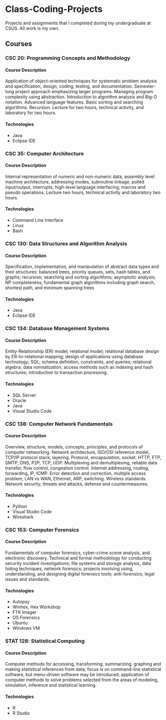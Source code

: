 # Class-Coding-Projects
Projects and assignments that I completed during my undergraduate at CSUS. All work is my own.

## Courses
### CSC 20: Programming Concepts and Methodology
#### Course Description
Application of object-oriented techniques for systematic problem analysis and specification, design, coding, testing, and documentation. Semester-long project approach emphasizing larger programs. Managing program complexity using abstraction. Introduction to algorithm analysis and Big-O notation. Advanced language features. Basic sorting and searching algorithms. Recursion. Lecture for two hours, technical activity, and laboratory for two hours.
#### Technologies
- Java
- Eclipse IDE

### CSC 35: Computer Architecture
#### Course Description
Internal representation of numeric and non-numeric data, assembly level machine architecture, addressing modes, subroutine linkage, polled input/output, interrupts, high-level language interfacing, macros and pseudo operations. Lecture two hours, technical activity and laboratory two hours.
#### Technologies
- Command Line Interface
- Linux
- Bash

### CSC 130: Data Structures and Algorithm Analysis
#### Course Description
Specification, implementation, and manipulation of abstract data types and their structures: balanced trees, priority queues, sets, hash tables, and graphs; recursion; searching and sorting algorithms; asymptotic analysis; NP completeness; fundamental graph algorithms including graph search, shortest path, and minimum spanning trees
#### Technologies
- Java
- Eclipse IDE

### CSC 134: Database Management Systems
#### Course Description
Entity-Relationship (ER) model; relational model; relational database design by ER-to-relational mapping; design of applications using database technology; SQL; schema definition, constraints, and queries; relational algebra; data normalization; access methods such as indexing and hash structures; introduction to transaction processing.
#### Technologies
- SQL Server
- Oracle
- Java
- Visual Studio Code

### CSC 138: Computer Network Fundamentals
#### Course Description
Overview, structure, models, concepts, principles, and protocols of computer networking. Network architecture, ISO/OSI reference model, TCP/IP protocol stack, layering. Protocol, encapsulation, socket. HTTP, FTP, SMTP, DNS, P2P, TCP, UDP. Multiplexing and demultiplexing, reliable data transfer, flow control, congestion control. Internet addressing, routing, forwarding, IP, ICMP. Error detection and correction, multiple access problem, LAN vs WAN, Ethernet, ARP, switching. Wireless standards. Network security, threats and attacks, defense and countermeasures.
#### Technologies
- Python
- Visual Studio Code
- Wireshark

### CSC 153: Computer Forensics
#### Course Description
Fundamentals of computer forensics, cyber-crime scene analysis, and electronic discovery. Technical and formal methodology for conducting security incident investigations; file systems and storage analysis, data hiding techniques, network forensics; projects involving using, understanding, and designing digital forensics tools; anti-forensics; legal issues and standards.
#### Technologies
- Autopsy
- Winhex, Hex Workshop
- FTK Imager
- OS Forensics
- Ubuntu
- Windows VM

### STAT 128: Statistical Computing
#### Course Description
Computer methods for accessing, transforming, summarizing, graphing and making statistical inferences from data; focus is on command-line statistical software, but menu-driven software may be introduced; application of computer methods to solve problems selected from the areas of modeling, simulation, inference and statistical learning.
#### Technologies
- R
- R Studio
